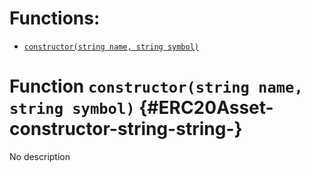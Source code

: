 

# Functions:
- [`constructor(string name, string symbol)`](#ERC20Asset-constructor-string-string-)


# Function `constructor(string name, string symbol)` {#ERC20Asset-constructor-string-string-}
No description

